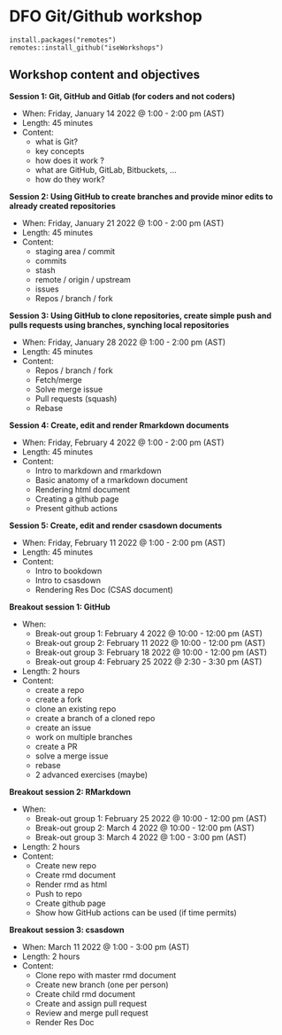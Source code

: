 # DFO Git/Github workshop

```{R}
install.packages("remotes")
remotes::install_github("iseWorkshops")
```

## Workshop content and objectives

**Session 1: Git, GitHub and Gitlab (for coders and not coders)**

- When: Friday, January 14 2022 @ 1:00 - 2:00 pm (AST)
- Length: 45 minutes
- Content:
  - what is Git?
  - key concepts
  - how does it work ?
  - what are GitHub, GitLab, Bitbuckets, …
  - how do they work?

**Session 2: Using GitHub to create branches and provide minor edits to already created repositories**

- When: Friday, January 21 2022 @ 1:00 - 2:00 pm (AST)
- Length: 45 minutes
- Content:
  - staging area / commit
  - commits
  - stash
  - remote / origin / upstream
  - issues
  - Repos / branch / fork

**Session 3: Using GitHub to clone repositories, create simple push and pulls requests using branches, synching local repositories**

- When: Friday, January 28 2022 @ 1:00 - 2:00 pm (AST)
- Length: 45 minutes
- Content:
  - Repos / branch / fork
  - Fetch/merge
  - Solve merge issue
  - Pull requests (squash)
  - Rebase

**Session 4: Create, edit and render Rmarkdown documents**

- When: Friday, February 4 2022 @ 1:00 - 2:00 pm (AST)
- Length: 45 minutes
- Content:
  - Intro to markdown and rmarkdown
  - Basic anatomy of a rmarkdown document
  - Rendering html document
  - Creating a github page
  - Present github actions

**Session 5: Create, edit and render csasdown documents**

- When: Friday, February 11 2022 @ 1:00 - 2:00 pm (AST)
- Length: 45 minutes
- Content:
  - Intro to bookdown
  - Intro to csasdown
  - Rendering Res Doc (CSAS document)

**Breakout session 1: GitHub**

- When:
  - Break-out group 1: February 4 2022 @ 10:00 - 12:00 pm (AST)
  - Break-out group 2: February 11 2022 @ 10:00 - 12:00 pm (AST)
  - Break-out group 3: February 18 2022 @ 10:00 - 12:00 pm (AST)
  - Break-out group 4: February 25 2022 @ 2:30 - 3:30 pm (AST)
- Length: 2 hours
- Content:
  - create a repo
  - create a fork
  - clone an existing repo
  - create a branch of a cloned repo
  - create an issue
  - work on multiple branches
  - create a PR
  - solve a merge issue
  - rebase
  - 2 advanced exercises (maybe)

**Breakout session 2: RMarkdown**

- When:
  - Break-out group 1: February 25 2022 @ 10:00 - 12:00 pm (AST)
  - Break-out group 2: March 4 2022 @ 10:00 - 12:00 pm (AST)
  - Break-out group 3: March 4 2022 @ 1:00 - 3:00 pm (AST)
- Length: 2 hours
- Content:
  - Create new repo
  - Create rmd document
  - Render rmd as html
  - Push to repo
  - Create github page
  - Show how GitHub actions can be used (if time permits)

**Breakout session 3: csasdown**

- When: March 11 2022 @ 1:00 - 3:00 pm (AST)
- Length: 2 hours
- Content:
  - Clone repo with master rmd document
  - Create new branch (one per person)
  - Create child rmd document
  - Create and assign pull request
  - Review and merge pull request
  - Render Res Doc
